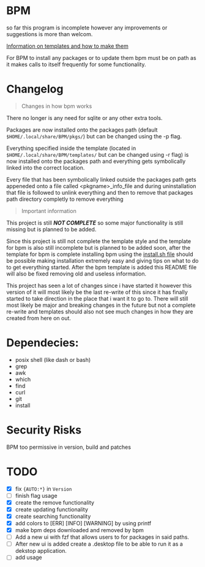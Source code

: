 # BPM
so far this program is incomplete however any improvements or suggestions is more than welcom.

[Information on templates and how to make them](https://github.com/amonull/BPM/tree/main/templates)

For BPM to install any packages or to update them bpm must be on path as it makes calls to itself frequently for some functionality.

# Changelog

> Changes in how bpm works

There no longer is any need for sqlite or any other extra tools.

Packages are now installed onto the packages path (default `$HOME/.local/share/BPM/pkgs/`) but can be changed using the -p flag.

Everything specified inside the template (located in `$HOME/.local/share/BPM/templates/` but can be changed using -r flag) is now installed onto the packages path and everything gets symbolically linked into the correct location.

Every file that has been symbolically linked outside the packages path gets appeneded onto a file called \<pkgname\>_info_file and during uninstallation that file is followed to unlink everything and then to remove that packages path directory completly to remove everything

> Important information

This project is still ***NOT COMPLETE*** so some major functionality is still missing but is planned to be added.

Since this project is still not complete the template style and the template for bpm is also still incomplete but is planned to be added soon, after the template for bpm is complete installing bpm using the [install.sh file](https://github.com/amonull/BPM/blob/main/install.sh) should be possible making installation extremely easy and giving tips on what to do to get everything started. After the bpm template is added this README file will also be fixed removing old and useless information.

This project has seen a lot of changes since i have started it however this version of it will most likely be the last re-write of this since it has finally started to take direction in the place that i want it to go to. There will still most likely be major and breaking changes in the future but not a complete re-write and templates should also not see much changes in how they are created from here on out.

# Dependecies:
- posix shell (like dash or bash)
- grep
- awk
- which
- find
- curl
- git
- install

# Security Risks

BPM too permissive in version, build and patches

# TODO

- [x] fix `{AUTO:*}` in `Version`
- [ ] finish flag usage
- [x] create the remove functionality
- [x] create updating functionality
- [x] create searching functionality
- [x] add colors to \[ERR\] \[INFO\] \[WARNING\] by using printf
- [x] make bpm deps downloaded and removed by bpm
- [ ] Add a new ui with fzf that allows users to for packages in said paths.
- [ ] After new ui is added create a .desktop file to be able to run it as a dekstop application.
- [ ] add usage
